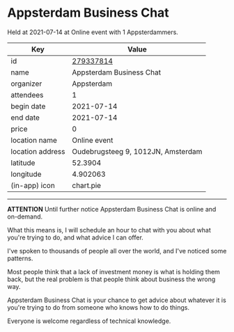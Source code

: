 # Appsterdam Business Chat
Held at 2021-07-14 at Online event with 1 Appsterdammers.
        
|Key|Value
|---|---|
|id|[279337814](https://www.meetup.com/appsterdam/events/279337814/)|
|name|Appsterdam Business Chat|
|organizer|Appsterdam|
|attendees|1|
|begin date|2021-07-14|
|end date|2021-07-14|
|price|0|
|location name|Online event|
|location address|Oudebrugsteeg 9, 1012JN, Amsterdam|
|latitude|52.3904|
|longitude|4.902063|
|(in-app) icon|chart.pie|

---

**ATTENTION** Until further notice Appsterdam Business Chat is online and on-demand.

What this means is, I will schedule an hour to chat with you about what you're trying to do, and what advice I can offer.

I've spoken to thousands of people all over the world, and I've noticed some patterns.

Most people think that a lack of investment money is what is holding them back, but the real problem is that people think about business the wrong way.

Appsterdam Business Chat is your chance to get advice about whatever it is you're trying to do from someone who knows how to do things.

Everyone is welcome regardless of technical knowledge.


